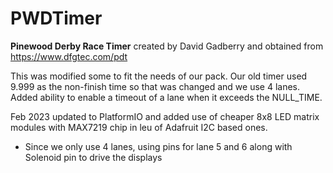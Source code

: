 # PWDTimer

**Pinewood Derby Race Timer** created by David Gadberry and obtained from https://www.dfgtec.com/pdt 

This was modified some to fit the needs of our pack. 
Our old timer used 9.999 as the non-finish time so that was changed and we use 4 lanes. 
Added ability to enable a timeout of a lane when it exceeds the NULL_TIME.

Feb 2023 updated to PlatformIO and added use of cheaper 8x8 LED matrix modules with MAX7219 chip in leu of Adafruit I2C based ones.
   - Since we only use 4 lanes, using pins for lane 5 and 6 along with Solenoid pin to drive the displays
